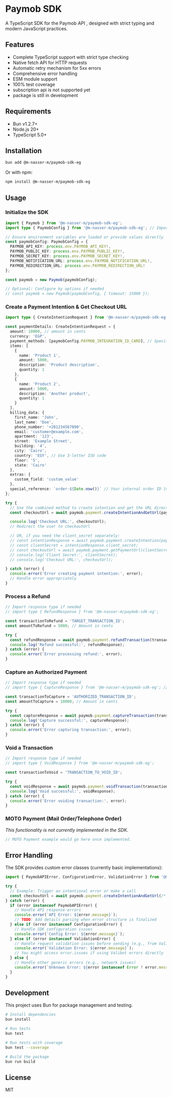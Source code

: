 # Paymob SDK

A TypeScript SDK for the Paymob API , designed with strict typing and modern JavaScript practices.

## Features

- Complete TypeScript support with strict type checking
- Native fetch API for HTTP requests
- Automatic retry mechanism for 5xx errors
- Comprehensive error handling
- ESM module support
- 100% test coverage
- subscription api is not supported yet
- package is still in development

## Requirements

- Bun v1.2.7+
- Node.js 20+
- TypeScript 5.0+

## Installation

```bash
bun add @m-nasser-m/paymob-sdk-eg
```

Or with npm:

```bash
npm install @m-nasser-m/paymob-sdk-eg
```

## Usage

### Initialize the SDK

```typescript
import { Paymob } from '@m-nasser-m/paymob-sdk-eg';
import type { PaymobConfig } from '@m-nasser-m/paymob-sdk-eg'; // Import type if needed

// Ensure environment variables are loaded or provide values directly
const paymobConfig: PaymobConfig = {
  PAYMOB_API_KEY: process.env.PAYMOB_API_KEY!,
  PAYMOB_PUBLIC_KEY: process.env.PAYMOB_PUBLIC_KEY!,
  PAYMOB_SECRET_KEY: process.env.PAYMOB_SECRET_KEY!,
  PAYMOB_NOTIFICATION_URL: process.env.PAYMOB_NOTIFICATION_URL!,
  PAYMOB_REDIRECTION_URL: process.env.PAYMOB_REDIRECTION_URL!
};

const paymob = new Paymob(paymobConfig);

// Optional: Configure ky options if needed
// const paymob = new Paymob(paymobConfig, { timeout: 15000 });
```

### Create a Payment Intention & Get Checkout URL

```typescript
import type { CreateIntentionRequest } from '@m-nasser-m/paymob-sdk-eg';

const paymentDetails: CreateIntentionRequest = {
  amount: 10000, // amount in cents
  currency: 'EGP',
  payment_methods: [paymobConfig.PAYMOB_INTEGRATION_ID_CARD], // Specify allowed integration IDs
  items: [
    {
      name: 'Product 1',
      amount: 5000,
      description: 'Product description',
      quantity: 1
    },
    {
      name: 'Product 2',
      amount: 5000,
      description: 'Another product',
      quantity: 1
    }
  ],
  billing_data: {
    first_name: 'John',
    last_name: 'Doe',
    phone_number: '+201234567890',
    email: 'customer@example.com',
    apartment: '123',
    street: 'Example Street',
    building: '4',
    city: 'Cairo',
    country: 'EGY', // Use 3-letter ISO code
    floor: '5',
    state: 'Cairo'
  },
  extras: {
    custom_field: 'custom_value'
  },
  special_reference: `order-${Date.now()}` // Your internal order ID (merchant_order_id)
};

try {
  // Use the combined method to create intention and get the URL directly
  const checkoutUrl = await paymob.payment.createIntentionAndGetUrl(paymentDetails);

  console.log('Checkout URL:', checkoutUrl);
  // Redirect the user to checkoutUrl

  // OR, if you need the client_secret separately:
  // const intentionResponse = await paymob.payment.createIntention(paymentDetails);
  // const clientSecret = intentionResponse.client_secret;
  // const checkoutUrl = await paymob.payment.getPaymentUrl(clientSecret);
  // console.log('Client Secret:', clientSecret);
  // console.log('Checkout URL:', checkoutUrl);

} catch (error) {
  console.error('Error creating payment intention:', error);
  // Handle error appropriately
}
```

### Process a Refund

```typescript
// Import response type if needed
// import type { RefundResponse } from '@m-nasser-m/paymob-sdk-eg';

const transactionToRefund = 'TARGET_TRANSACTION_ID';
const amountToRefund = 5000; // Amount in cents

try {
  const refundResponse = await paymob.payment.refundTransaction(transactionToRefund, amountToRefund);
  console.log('Refund successful:', refundResponse);
} catch (error) {
  console.error('Error processing refund:', error);
}
```

### Capture an Authorized Payment

```typescript
// Import response type if needed
// import type { CaptureResponse } from '@m-nasser-m/paymob-sdk-eg'; // Assuming CaptureResponse exists

const transactionToCapture = 'AUTHORIZED_TRANSACTION_ID';
const amountToCapture = 10000; // Amount in cents

try {
  const captureResponse = await paymob.payment.captureTransaction(transactionToCapture, amountToCapture);
  console.log('Capture successful:', captureResponse);
} catch (error) {
  console.error('Error capturing transaction:', error);
}
```

### Void a Transaction

```typescript
// Import response type if needed
// import type { VoidResponse } from '@m-nasser-m/paymob-sdk-eg';

const transactionToVoid = 'TRANSACTION_TO_VOID_ID';

try {
  const voidResponse = await paymob.payment.voidTransaction(transactionToVoid);
  console.log('Void successful:', voidResponse);
} catch (error) {
  console.error('Error voiding transaction:', error);
}
```

### MOTO Payment (Mail Order/Telephone Order)

*This functionality is not currently implemented in the SDK.*

```typescript
// MOTO Payment example would go here once implemented.
```

## Error Handling

The SDK provides custom error classes (currently basic implementations):

```typescript
import { PaymobAPIError, ConfigurationError, ValidationError } from '@m-nasser-m/paymob-sdk-eg';

try {
  // Example: Trigger an intentional error or make a call
  const checkoutUrl = await paymob.payment.createIntentionAndGetUrl(/* ... invalid data ... */);
} catch (error) {
  if (error instanceof PaymobAPIError) {
    // Handle API response errors
    console.error(`API Error: ${error.message}`);
    // TODO: Add details parsing when error structure is finalized
  } else if (error instanceof ConfigurationError) {
    // Handle SDK configuration issues
    console.error(`Config Error: ${error.message}`);
  } else if (error instanceof ValidationError) {
    // Handle request validation issues before sending (e.g., from Valibot)
    console.error(`Validation Error: ${error.message}`);
    // You might access error.issues if using Valibot errors directly
  } else {
    // Handle other generic errors (e.g., network issues)
    console.error(`Unknown Error: ${error instanceof Error ? error.message : String(error)}`);
  }
}
```

## Development

This project uses Bun for package management and testing.

```bash
# Install dependencies
bun install

# Run tests
bun test

# Run tests with coverage
bun test --coverage

# Build the package
bun run build
```

## License

MIT
